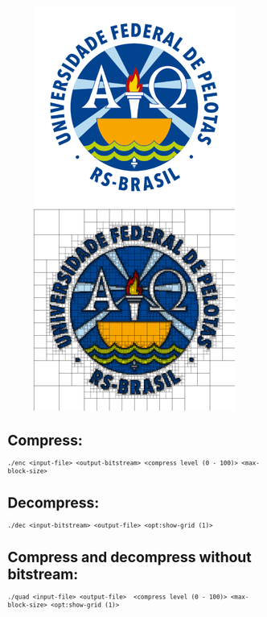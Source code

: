 <p align="center">
  <img src="/img/ufpel.png" width="400">
  <img src="/img/output.png" width="400">
</p>

# Compress:
````
./enc <input-file> <output-bitstream> <compress level (0 - 100)> <max-block-size>
````


# Decompress:
````
./dec <input-bitstream> <output-file> <opt:show-grid (1)>
````

# Compress and decompress without bitstream:
````
./quad <input-file> <output-file>  <compress level (0 - 100)> <max-block-size> <opt:show-grid (1)>
````
